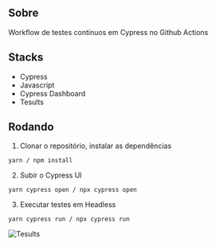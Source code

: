 

## Sobre

Workflow de testes contínuos em Cypress no Github Actions

## Stacks
- Cypress
- Javascript
- Cypress Dashboard
- Tesults

## Rodando

1. Clonar o repositório, instalar as dependências
```
yarn / npm install
```

2. Subir o Cypress UI
```
yarn cypress open / npx cypress open 
```

3. Executar testes em Headless
```
yarn cypress run / npx cypress run 
```

![ Tesults ](https://www.tesults.com/results/rsp/view/status/project/dfd357d9-e58e-49ce-8d0d-ce76a6223e16)
